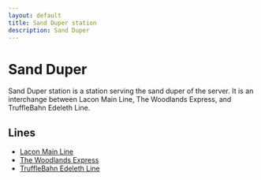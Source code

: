 ```yaml
---
layout: default
title: Sand Duper station
description: Sand Duper
---
```


# Sand Duper

Sand Duper station is a station serving the sand duper of the server. It is an interchange between Lacon Main Line, The Woodlands Express, and TruffleBahn Edeleth Line.

## Lines

- [Lacon Main Line](/rail-lines/lcn-main-line)
- [The Woodlands Express](/rail-lines/wlx-the-woodlands-express)
- [TruffleBahn Edeleth Line](/rail-lines/tb-edeleth-line)

